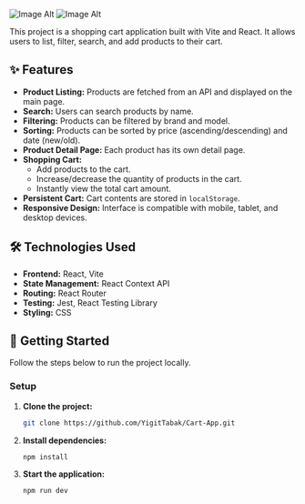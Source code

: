 
![Image Alt]()
![Image Alt]()

This project is a shopping cart application built with Vite and React. It allows users to list, filter, search, and add products to their cart.

## ✨ Features

- **Product Listing:** Products are fetched from an API and displayed on the main page.
- **Search:** Users can search products by name.
- **Filtering:** Products can be filtered by brand and model.
- **Sorting:** Products can be sorted by price (ascending/descending) and date (new/old).
- **Product Detail Page:** Each product has its own detail page.
- **Shopping Cart:**
  - Add products to the cart.
  - Increase/decrease the quantity of products in the cart.
  - Instantly view the total cart amount.
- **Persistent Cart:** Cart contents are stored in `localStorage`.
- **Responsive Design:** Interface is compatible with mobile, tablet, and desktop devices.

## 🛠️ Technologies Used

- **Frontend:** React, Vite
- **State Management:** React Context API
- **Routing:** React Router
- **Testing:** Jest, React Testing Library
- **Styling:** CSS


## 🚀 Getting Started

Follow the steps below to run the project locally.

### Setup

1.  **Clone the project:**
    ```sh
    git clone https://github.com/YigitTabak/Cart-App.git
    ```

2.  **Install dependencies:**
    ```sh
    npm install
    ```

3.  **Start the application:**
    ```sh
    npm run dev
    ```

